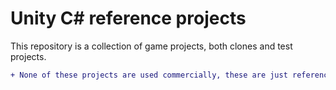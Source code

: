 # Unity C# reference projects
This repository is a collection of game projects, both clones and test projects.

```diff
+ None of these projects are used commercially, these are just references, I do not own the credits of any of the clone projects.
